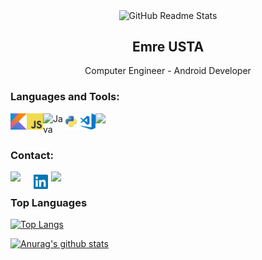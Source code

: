 <p align="center">
 <img width="100px" src="https://emreustaa.github.io/AdvancedProgrammingLecture/image/icon192.png" class="image" align="center" alt="GitHub Readme Stats" />
 <h2 class ="baslik"align="center">Emre USTA</h2>
 <p align="center">Computer Engineer - Android Developer</p>
</p>

### Languages and Tools:

<img align="left" alt="Kotlin" width="26px" src="https://raw.githubusercontent.com/github/explore/80688e429a7d4ef2fca1e82350fe8e3517d3494d/topics/kotlin/kotlin.png" />
<img align="left" alt="JavaScript" width="26px" src="https://raw.githubusercontent.com/github/explore/80688e429a7d4ef2fca1e82350fe8e3517d3494d/topics/javascript/javascript.png" />
<img align="left" alt="Java" width="32px" src="https://logos-download.com/wp-content/uploads/2016/10/Java_logo_icon.png"/>
<img align="left" alt="Python" width="26px" src="https://raw.githubusercontent.com/github/explore/80688e429a7d4ef2fca1e82350fe8e3517d3494d/topics/python/python.png" />
<img align="left" alt="Visual Studio Code" width="26px" src="https://raw.githubusercontent.com/github/explore/80688e429a7d4ef2fca1e82350fe8e3517d3494d/topics/visual-studio-code/visual-studio-code.png" />
<img align="left"  width="26px" src="https://2.bp.blogspot.com/-tzm1twY_ENM/XlCRuI0ZkRI/AAAAAAAAOso/BmNOUANXWxwc5vwslNw3WpjrDlgs9PuwQCLcBGAsYHQ/s1600/pasted%2Bimage%2B0.png" />

<br />
<br />

### Contact:

[<img align="left"  width="32px" src="https://cdn0.iconfinder.com/data/icons/colorful-design-basic-icons-1/550/twitter_circle_lightblue-512.png" />][twitter]
[<img align="left"  width="33px" src="https://github.com/emreustaa/emreustaa/blob/main/linkedin.png" />][linkedin]
[<img align="left"  width="32px" src="https://assets.stickpng.com/images/580b57fcd9996e24bc43c521.png" />][instagram]

<br />

[twitter]: https://twitter.com/argeinovatif
[instagram]: https://www.instagram.com/argeinovatif/
[linkedin]: https://www.linkedin.com/emreustaa


### Top Languages
[![Top Langs](https://github-readme-stats.vercel.app/api/top-langs/?username=emreustaa&layout=compact)](https://github.com/emreustaa/github-readme-stats)


[![Anurag's github stats](https://github-readme-stats.vercel.app/api?username=emreustaa)](https://github.com/emreustaa/github-readme-stats)
